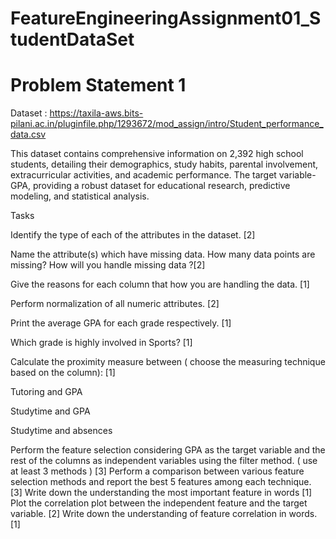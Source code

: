 # FeatureEngineeringAssignment01_StudentDataSet

# Problem Statement 1

Dataset : https://taxila-aws.bits-pilani.ac.in/pluginfile.php/1293672/mod_assign/intro/Student_performance_data.csv 

This dataset contains comprehensive information on 2,392 high school students, detailing their demographics, study habits, parental involvement, extracurricular activities, and academic performance. The target variable- GPA, providing a robust dataset for educational research, predictive modeling, and statistical analysis.


Tasks

Identify the type of each of the attributes in the dataset.  [2]

Name the attribute(s) which have missing data. How many data points are missing? How will you handle missing data ?[2]

Give the reasons for each column that how you are handling the data. [1]

Perform normalization of all numeric attributes. [2]

Print the average GPA for each grade respectively. [1]

Which grade is highly involved in Sports? [1]

Calculate the proximity measure between ( choose the measuring technique based on the column): [1]

Tutoring and GPA

Studytime and GPA

Studytime and absences

Perform the feature selection considering GPA as the target variable and the rest of the columns as independent variables using the filter method.  ( use at least 3 methods ) [3]
Perform a comparison between various feature selection methods and report the best 5 features among each technique. [3]
Write down the understanding the most important feature in words [1]
  Plot the correlation plot between the independent feature and the target variable. [2]
Write down the understanding of feature correlation in words. [1]
